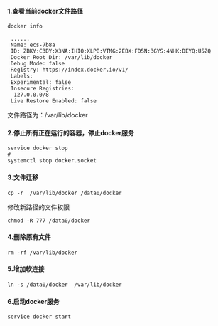 #### 1.查看当前docker文件路径

```shell
docker info
```

```shell
 ......
 Name: ecs-7b8a
 ID: ZBKY:C3DY:X3NA:IHIO:XLPB:VTMG:2EBX:FD5N:3GYS:4NHK:DEYQ:U5ZQ
 Docker Root Dir: /var/lib/docker
 Debug Mode: false
 Registry: https://index.docker.io/v1/
 Labels:
 Experimental: false
 Insecure Registries:
  127.0.0.0/8
 Live Restore Enabled: false
```

文件路径为：/var/lib/docker

#### 2.停止所有正在运行的容器，停止docker服务

```shell
service docker stop
#
systemctl stop docker.socket
```

#### 3.文件迁移

```shell
cp -r  /var/lib/docker /data0/docker 
```

修改新路径的文件权限

```shell
chmod -R 777 /data0/docker 
```

#### 4.删除原有文件

```shell
rm -rf /var/lib/docker
```

#### 5.增加软连接

```shell
ln -s /data0/docker  /var/lib/docker
```

#### 6.启动docker服务

```shell
service docker start 
```

